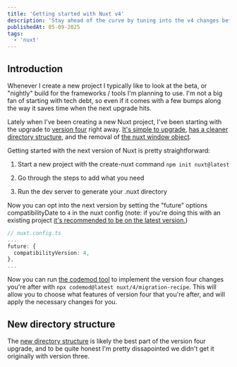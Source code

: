 ```yaml
---
title: 'Getting started with Nuxt v4'
description: 'Stay ahead of the curve by tuning into the v4 changes before the release.'
publishedAt: 05-09-2025
tags:
  - 'nuxt'
---
```


## Introduction

Whenever I create a new project I typically like to look at the beta, or "nightly" build for the frameworks / tools I'm planning to use.
I'm not a big fan of starting with tech debt, so even if it comes with a few bumps along the way it saves time when the next upgrade hits.

Lately when I've been creating a new Nuxt project, I've been starting with the upgrade to [version four](https://nuxt.com/docs/getting-started/upgrade#opting-in-to-nuxt-4) right away. [It's simple to upgrade](https://nuxt.com/docs/getting-started/upgrade#migrating-using-codemods), [has a cleaner directory structure](https://nuxt.com/docs/getting-started/upgrade#new-directory-structure), and the removal of [the nuxt window object](https://nuxt.com/docs/getting-started/upgrade#removal-of-window__nuxt__-object).

Getting started with the next version of Nuxt is pretty straightforward:

1. Start a new project with the create-nuxt command `npm init nuxt@latest`

2. Go through the steps to add what you need

3. Run the dev server to generate your .nuxt directory

Now you can opt into the next version by setting the "future" options compatibilityDate to `4` in the nuxt config (note: if you're doing this with an existing project [it's recommended to be on the latest version.](https://nuxt.com/docs/getting-started/upgrade#opting-in-to-nuxt-4))

```ts
// nuxt.config.ts
...
future: {
  compatibilityVersion: 4,
},
...
```

Now you can run [the codemod tool](https://nuxt.com/docs/getting-started/upgrade#migrating-using-codemods) to implement the version four changes you're after with `npx codemod@latest nuxt/4/migration-recipe`. This will allow you to choose what features of version four that you're after, and will apply the necessary changes for you.

## New directory structure

The [new directory structure](https://nuxt.com/docs/getting-started/upgrade#new-directory-structure) is likely the best part of the version four upgrade, and to be quite honest I'm pretty dissapointed we didn't get it originally with version three.
